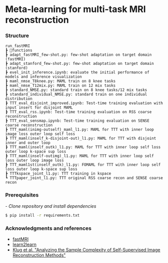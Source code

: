 # Meta-learning for multi-task MRI reconstruction

### Structure
```
run_fastMRI
┣ 📂functions
┣ adapt_fastMRI_few-shot.py: few-shot adaptation on target domain (fastMRI)
┣ adapt_stanford_few-shot.py: few-shot adaptation on target domain (stanford)
┣ evel_init_inference.ipynb: evaluate the initial performance of models and inference visualization
┣ maml_nmse_T8knee.py: MAML train on 8 knee tasks
┣ maml_nmse_T12mix.py: MAML train on 12 mix tasks
┣ standard_NMSE.py: standard train on 8 knee tasks/12 mix tasks
┣ standard_individual_NMSE.py: standard train on one individual distribution
┣ TTT_eval_disjoint_improved.ipynb: Test-time training evaluation with input insert for disjoint MAML
┣ TTT_eval_rss.ipynb: Test-time training evaluation on RSS coarse reconstruction
┣ TTT_eval_sensmap.ipynb: Test-time training evaluation on SENSE coarse reconstruction
┣ TTT_maml(inimg-outself)_maml_l1.py: MAML for TTT with inner loop image loss outer loop self loss
┣ TTT_maml(inself_k-disjoint-out)_l1.py: MAML for TTT with disjoint inner and outer loop
┣ TTT_maml(inself_outk)_l1.py: MAML for TTT with inner loop self loss outer loop k-space sup loss
┣ TTT_maml(inself-outimg)_l1.py: MAML for TTT with inner loop self loss outer loop image loss
┣ TTT_maml1st(inself_outk)_l1.py: FOMAML for TTT with inner loop self loss outer loop k-space sup loss
┣ TTTkspace_joint_l1.py: TTT training in kspace
┗ TTTpaper_joint_l1.py: TTT original RSS coarse recon and SENSE coarse recon
```

### Prerequisites

*- Clone repository and install dependencies*
```sh
$ pip install -r requirements.txt
```

### Acknowledgments and references

 - [fastMRI](https://github.com/facebookresearch/fastMRI)
 - [learn2learn](https://github.com/learnables/learn2learn)
 - [Klug et al. "Analyzing the Sample Complexity of Self-Supervised Image Reconstruction Methods"](https://github.com/MLI-lab/sample_complexity_ss_recon)


